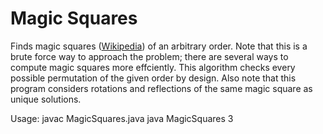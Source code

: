 Magic Squares
=============

Finds magic squares ([Wikipedia](http://en.wikipedia.org/wiki/Magic_square)) of an arbitrary order. Note that this is a brute force way to approach the problem; there are several ways to compute magic squares more effciently.  This algorithm checks every possible permutation of the given order by design.  Also note that this program considers rotations and reflections of the same magic square as unique solutions.

Usage:
	javac MagicSquares.java
	java MagicSquares 3
